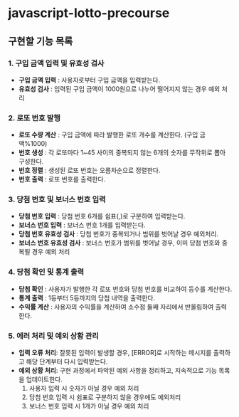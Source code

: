 # javascript-lotto-precourse

## 구현할 기능 목록

### 1. 구입 금액 입력 및 유효성 검사

- **구입 금액 입력** : 사용자로부터 구입 금액을 입력받는다.
- **유효성 검사** : 입력된 구입 금액이 1000원으로 나누어 떨어지지 않는 경우 예외 처리

### 2. 로또 번호 발행

- **로또 수량 계산** : 구입 금액에 따라 발행한 로또 개수를 계산한다. (구입 금액%1000)
- **번호 생성** : 각 로또마다 1~45 사이의 중복되지 않는 6개의 숫자를 무작위로 뽑아 구성한다.
- **번호 정렬** : 생성된 로또 번호는 오름차순으로 정렬한다.
- **번호 출력** : 로또 번호를 출력한다.

### 3. 당첨 번호 및 보너스 번호 입력

- **당첨 번호 입력** : 당첨 번호 6개를 쉼표(,)로 구분하여 입력받는다.
- **보너스 번호 입력** : 보너스 번호 1개를 입력받는다.
- **당첨 번호 유효성 검사** : 당첨 번호가 중복되거나 범위를 벗어날 경우 예외처리.
- **보너스 번호 유효성 검사** : 보너스 번호가 범위를 벗어날 경우, 이미 당첨 번호와 중복될 경우 예외 처리

### 4. 당첨 확인 및 통계 출력

- **당첨 확인** : 사용자가 발행한 각 로또 번호와 당첨 번호를 비교하여 등수를 계산한다.
- **통계 출력** : 1등부터 5등까지의 당첨 내역을 출력한다.
- **수익률 계산** : 사용자의 수익률을 계산하여 소수점 둘째 자리에서 반올림하여 출력한다.

### 5. 에러 처리 및 예외 상황 관리

- **입력 오류 처리**: 잘못된 입력이 발생할 경우, [ERROR]로 시작하는 메시지를 출력하고 해당 단계부터 다시 입력받는다.
- **예외 상황 처리**: 구현 과정에서 파악된 예외 사항을 정리하고, 지속적으로 기능 목록을 업데이트한다.
  1. 사용자 입력 시 숫자가 아닐 경우 예외 처리
  2. 당첨 번호 입력 시 쉼표로 구분하지 않을 경우에도 예외처리
  3. 보너스 번호 입력 시 1개가 아닐 경우 예외 처리

